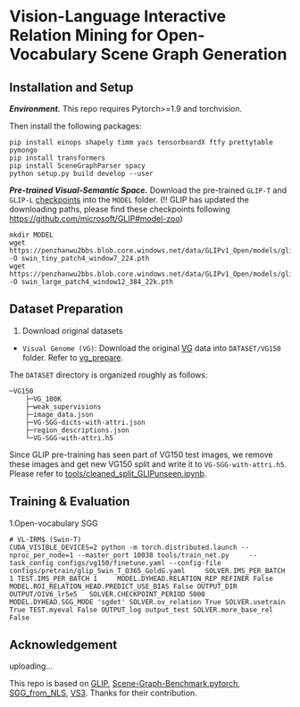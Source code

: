 # Vision-Language Interactive Relation Mining for Open-Vocabulary Scene Graph Generation

## Installation and Setup

***Environment.***
This repo requires Pytorch>=1.9 and torchvision.

Then install the following packages:
```
pip install einops shapely timm yacs tensorboardX ftfy prettytable pymongo 
pip install transformers 
pip install SceneGraphParser spacy 
python setup.py build develop --user
```

***Pre-trained Visual-Semantic Space.*** Download the pre-trained `GLIP-T` and `GLIP-L` [checkpoints](https://github.com/microsoft/GLIP#model-zoo) into the ``MODEL`` folder. 
(!! GLIP has updated the downloading paths, please find these checkpoints following https://github.com/microsoft/GLIP#model-zoo)
```
mkdir MODEL
wget https://penzhanwu2bbs.blob.core.windows.net/data/GLIPv1_Open/models/glip_tiny_model_o365_goldg_cc_sbu.pth -O swin_tiny_patch4_window7_224.pth
wget https://penzhanwu2bbs.blob.core.windows.net/data/GLIPv1_Open/models/glip_large_model.pth -O swin_large_patch4_window12_384_22k.pth
```

## Dataset Preparation

1. Download original datasets
* ``Visual Genome (VG)``: Download the original [VG](https://visualgenome.org/) data into ``DATASET/VG150`` folder. Refer to [vg_prepare](https://github.com/KaihuaTang/Scene-Graph-Benchmark.pytorch/blob/master/DATASET.md).

The `DATASET` directory is organized roughly as follows:
```
─VG150
    ├─VG_100K
    ├─weak_supervisions
    ├─image_data.json
    ├─VG-SGG-dicts-with-attri.json
    ├─region_descriptions.json
    └─VG-SGG-with-attri.h5 
```

Since GLIP pre-training has seen part of VG150 test images, we remove these images and get new VG150 split and write it to `VG-SGG-with-attri.h5`. 
Please refer to [tools/cleaned_split_GLIPunseen.ipynb](tools/cleaned_split_GLIPunseen.ipynb).


## Training & Evaluation

1.Open-vocabulary SGG

```
# VL-IRM$ (Swin-T) 
CUDA_VISIBLE_DEVICES=2 python -m torch.distributed.launch --nproc_per_node=1 --master_port 10038 tools/train_net.py     --task_config configs/vg150/finetune.yaml --config-file configs/pretrain/glip_Swin_T_O365_GoldG.yaml     SOLVER.IMS_PER_BATCH 1 TEST.IMS_PER_BATCH 1     MODEL.DYHEAD.RELATION_REP_REFINER False MODEL.ROI_RELATION_HEAD.PREDICT_USE_BIAS False OUTPUT_DIR OUTPUT/OIV6_lr5e5   SOLVER.CHECKPOINT_PERIOD 5000 MODEL.DYHEAD.SGG_MODE 'sgdet' SOLVER.ov_relation True SOLVER.usetrain True TEST.myeval False OUTPUT_log output_test SOLVER.more_base_rel False
```
## Acknowledgement


uploading...

This repo is based on [GLIP](https://github.com/microsoft/GLIP), [Scene-Graph-Benchmark.pytorch](https://github.com/KaihuaTang/Scene-Graph-Benchmark.pytorch), [SGG_from_NLS](https://github.com/YiwuZhong/SGG_from_NLS), [VS3](https://github.com/zyong812/VS3_CVPR23). Thanks for their contribution.
